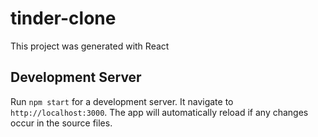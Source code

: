 # tinder-clone

This project was generated with React

## Development Server

Run  `npm start` for a development server. It navigate to `http://localhost:3000`. The app will automatically reload if any changes occur in the source files.